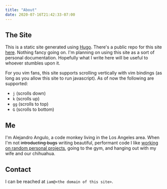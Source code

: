 ```yaml
---
title: "About"
date: 2020-07-16T21:42:33-07:00
---
```


## The Site

This is a static site generated using [Hugo](https://gohugo.io/). There's a
public repo for this site
[here](https://github.com/alejandro-angulo/alejandr0angul0.dev). Nothing fancy
going on. I'm planning on using this site as a sort of personal documentation.
Hopefully what I write here will be useful to whoever stumbles upon it.

For you vim fans, this site supports scrolling vertically with vim bindings (as
long as you allow this site to run javascript). As of now the following are
supported:

- `j` (scrolls down)
- `k` (scrolls up)
- `gg` (scrolls to top)
- `G` (scrolls to bottom)

## Me

I'm Alejandro Angulo, a code monkey living in the Los Angeles area. When I'm
not ~~introducting bugs~~ writing beautiful, performant code I like [working on
random personal projects](https://github.com/alejandro-angulo/qmk_firmware/),
going to the gym, and hanging out with my wife and our chihuahua.

## Contact

I can be reached at `iam@<the domain of this site>`.
